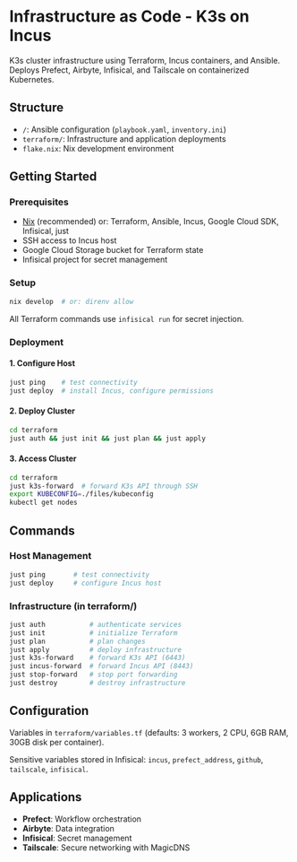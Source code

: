 # Infrastructure as Code - K3s on Incus

K3s cluster infrastructure using Terraform, Incus containers, and Ansible. Deploys Prefect, Airbyte, Infisical, and Tailscale on containerized Kubernetes.

## Structure

- `/`: Ansible configuration (`playbook.yaml`, `inventory.ini`)
- `terraform/`: Infrastructure and application deployments
- `flake.nix`: Nix development environment

## Getting Started

### Prerequisites

- [Nix](https://nixos.org/download.html) (recommended) or: Terraform, Ansible, Incus, Google Cloud SDK, Infisical, just
- SSH access to Incus host
- Google Cloud Storage bucket for Terraform state
- Infisical project for secret management

### Setup

```sh
nix develop  # or: direnv allow
```

All Terraform commands use `infisical run` for secret injection.

### Deployment

#### 1. Configure Host

```sh
just ping    # test connectivity
just deploy  # install Incus, configure permissions
```

#### 2. Deploy Cluster

```sh
cd terraform
just auth && just init && just plan && just apply
```

#### 3. Access Cluster

```sh
cd terraform
just k3s-forward  # forward K3s API through SSH
export KUBECONFIG=./files/kubeconfig
kubectl get nodes
```

## Commands

### Host Management

```sh
just ping       # test connectivity
just deploy     # configure Incus host
```

### Infrastructure (in terraform/)

```sh
just auth           # authenticate services
just init           # initialize Terraform
just plan           # plan changes
just apply          # deploy infrastructure
just k3s-forward    # forward K3s API (6443)
just incus-forward  # forward Incus API (8443)
just stop-forward   # stop port forwarding
just destroy        # destroy infrastructure
```

## Configuration

Variables in `terraform/variables.tf` (defaults: 3 workers, 2 CPU, 6GB RAM, 30GB disk per container).

Sensitive variables stored in Infisical: `incus`, `prefect_address`, `github`, `tailscale`, `infisical`.

## Applications

- **Prefect**: Workflow orchestration
- **Airbyte**: Data integration
- **Infisical**: Secret management
- **Tailscale**: Secure networking with MagicDNS
